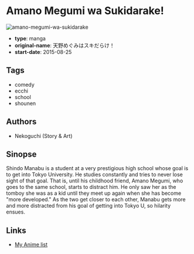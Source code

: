 # Amano Megumi wa Sukidarake!

![amano-megumi-wa-sukidarake](https://cdn.myanimelist.net/images/manga/1/188835.jpg)

-   **type**: manga
-   **original-name**: 天野めぐみはスキだらけ！
-   **start-date**: 2015-08-25

## Tags

-   comedy
-   ecchi
-   school
-   shounen

## Authors

-   Nekoguchi (Story & Art)

## Sinopse

Shindo Manabu is a student at a very prestigious high school whose goal is to get into Tokyo University. He studies constantly and tries to never lose sight of that goal. That is, until his childhood friend, Amano Megumi, who goes to the same school, starts to distract him. He only saw her as the tomboy she was as a kid until they meet up again when she has become "more developed." As the two get closer to each other, Manabu gets more and more distracted from his goal of getting into Tokyo U, so hilarity ensues.

## Links

-   [My Anime list](https://myanimelist.net/manga/95206/Amano_Megumi_wa_Sukidarake)
